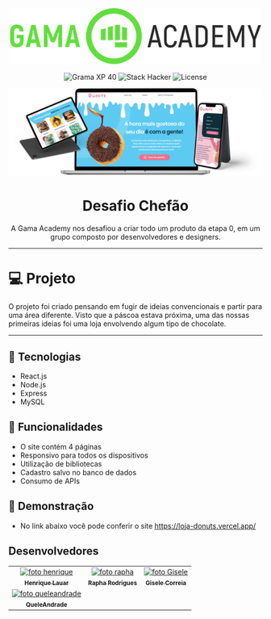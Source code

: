 <p align="center">
<img src="https://github.com/henriquelauar/desafio-mysql/blob/master/assets/gama.png" />
</p>

<p align="center">
  <img alt="Grama XP 40" src="https://img.shields.io/static/v1?label=xp&message=40&color=success&labelColor=grey">
  
  <img alt="Stack Hacker" src="https://img.shields.io/static/v1?label=stack&message=hacker&color=success&labelColor=grey">
  
  <img alt="License" src="https://img.shields.io/static/v1?label=license&message=MIT&color=success&labelColor=grey">
</p>

<img src="public/assets/readme/mockup2.png" />

<h1 align="center">Desafio Chefão</h1>

<p align="center">A Gama Academy nos desafiou a criar todo um produto da etapa 0, em um grupo composto por desenvolvedores e designers. </p>

---

# :computer: Projeto
<p> O projeto foi criado pensando em fugir de ideias convencionais e partir para uma área diferente. Visto que a páscoa estava próxima, uma das nossas primeiras ideias foi uma loja envolvendo algum tipo de chocolate. </p>

---

## :rocket: Tecnologias
- React.js
- Node.js
- Express
- MySQL

## :rocket: Funcionalidades
- O site contém 4 páginas
- Responsivo para todos os dispositivos
- Utilização de bibliotecas
- Cadastro salvo no banco de dados
- Consumo de APIs

## :eyes: Demonstração
- No link abaixo você pode conferir o site
https://loja-donuts.vercel.app/
## Desenvolvedores
  <table>
    <tr>
        <td align="center">
            <a href="https://www.linkedin.com/in/henrique-lauar-64a308217/">
                <img src="https://github.com/henriquelauar.png" width="200px;"
                alt="foto henrique" /><br />
                <sub>
                    <b>Henrique Lauar</b>
                </sub>
            </a>
        </td>
        <td align="center">
            <a href="https://github.com/rapharodrigues04">
                <img src="https://github.com/rapharodrigues04.png" width="200px;"
                    alt="foto rapha"/><br/>
                <sub>
                  <b>Rapha Rodrigues</b>
                </sub>
            </a>
        </td>
        <td align="center">
            <a href="https://github.com/GiseleCorreia">
                <img src="https://github.com/GiseleCorreia.png" width="200px;"
                    alt="foto Gisele" /><br />
                <sub>
                    <b>Gisele Correia</b>
                </sub>
            </a> 
        </td>
    </tr>
          <td align="center">
            <a href="https://github.com/queleandrade">
                <img src="https://github.com/queleandrade.png" width="200px;"
                    alt="foto queleandrade" /><br />
                <sub>
                    <b>QueleAndrade</b>
                </sub>
            </a> 
        </td>
    </tr>
</table>
